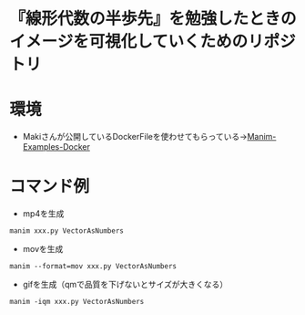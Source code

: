 『線形代数の半歩先』を勉強したときのイメージを可視化していくためのリポジトリ
===
# 環境
- Makiさんが公開しているDockerFileを使わせてもらっている→[Manim-Examples-Docker](https://github.com/Sunwood-ai-labs/Manim-Examples-Docker/)


# コマンド例
- mp4を生成
```
manim xxx.py VectorAsNumbers
```
- movを生成
```
manim --format=mov xxx.py VectorAsNumbers
```
- gifを生成（qmで品質を下げないとサイズが大きくなる）
```
manim -iqm xxx.py VectorAsNumbers
```
